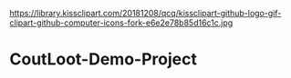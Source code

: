 https://library.kissclipart.com/20181208/qcq/kissclipart-github-logo-gif-clipart-github-computer-icons-fork-e6e2e78b85d16c1c.jpg
# CoutLoot-Demo-Project
